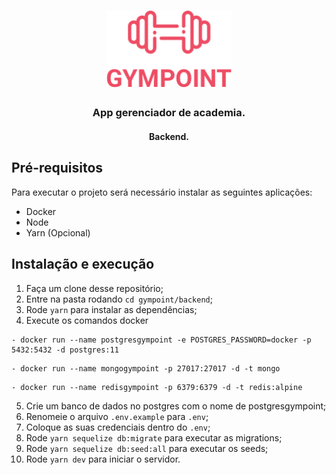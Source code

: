 <h1 align="center">
  <img alt="Gympoint" title="Gympoint" src=".github/logo.png" width="200px" />
</h1>

<h3 align="center">
App gerenciador de academia.
</h3>

<h4 align="center">Backend.</h4>

## Pré-requisitos

Para executar o projeto será necessário instalar as seguintes aplicações:

- Docker
- Node
- Yarn (Opcional)

##  Instalação e execução

1. Faça um clone desse repositório;
2. Entre na pasta rodando `cd gympoint/backend`;
3. Rode `yarn` para instalar as dependências;
4. Execute os comandos docker
```
- docker run --name postgresgympoint -e POSTGRES_PASSWORD=docker -p 5432:5432 -d postgres:11
```
```
- docker run --name mongogympoint -p 27017:27017 -d -t mongo
```
```
- docker run --name redisgympoint -p 6379:6379 -d -t redis:alpine
```
5. Crie um banco de dados no postgres com o nome de postgresgympoint;
6. Renomeie o arquivo `.env.example` para `.env`;
7. Coloque as suas credenciais dentro do `.env`;
8. Rode `yarn sequelize db:migrate` para executar as migrations;
9. Rode `yarn sequelize db:seed:all` para executar os seeds;
10. Rode `yarn dev` para iniciar o servidor.
